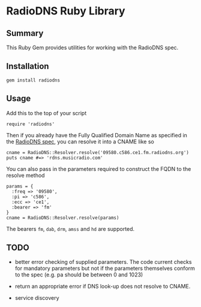 # RadioDNS Ruby Library

## Summary

This Ruby Gem provides utilities for working with the RadioDNS spec.

## Installation

    gem install radiodns

## Usage

Add this to the top of your script

    require 'radiodns'

Then if you already have the Fully Qualified Domain Name as specified
in the [RadioDNS spec](http://radiodns.org/wp-content/uploads/2009/03/rdns011.pdf), you
can resolve it into a CNAME like so

    cname = RadioDNS::Resolver.resolve('09580.c586.ce1.fm.radiodns.org')
    puts cname #=> 'rdns.musicradio.com'

You can also pass in the parameters required to construct the FQDN to
the resolve method

    params = {
      :freq => '09580',
      :pi => 'c586',
      :ecc => 'ce1',
      :bearer => 'fm'
    }
    cname = RadioDNS::Resolver.resolve(params)

The bearers `fm`, `dab`, `drm`, `amss` and `hd` are supported.

## TODO

 - better error checking of supplied parameters. The code current
   checks for mandatory parameters but not if the parameters
   themselves conform to the spec (e.g. pa should be between 0 and
   1023)

 - return an appropriate error if DNS look-up does not resolve to
   CNAME.

 - service discovery